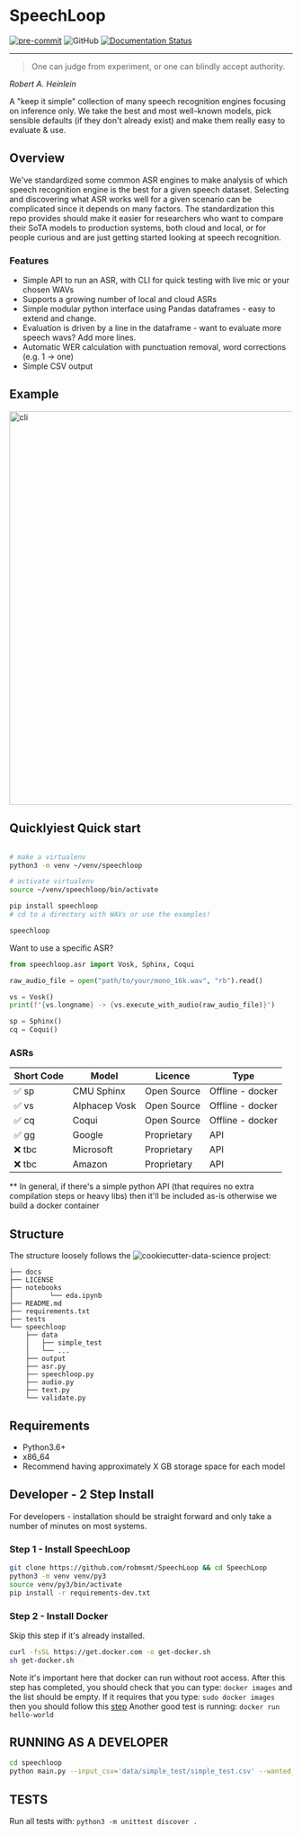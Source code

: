 # SpeechLoop
[![pre-commit](https://img.shields.io/badge/pre--commit-enabled-brightgreen?logo=pre-commit&logoColor=white)](https://github.com/pre-commit/pre-commit)
![GitHub](https://img.shields.io/github/license/robmsmt/SpeechLoop)
[![Documentation Status](https://readthedocs.org/projects/speechloop/badge/?version=latest)](https://speechloop.readthedocs.io/en/latest/?badge=latest)
___
 >One can judge from experiment, or one can blindly accept authority.

 *Robert A. Heinlein*

A "keep it simple" collection of many speech recognition engines focusing on inference only. We take the best and most well-known models, pick sensible defaults (if they don't already exist) and make them really easy to evaluate & use.


## Overview

We've standardized some common ASR engines to make analysis of which speech recognition engine is the best for a given speech dataset. Selecting and discovering what ASR works well for a given scenario can be complicated since it depends on many factors.
The standardization this repo provides should make it easier for researchers who want to compare their SoTA models to production systems, both cloud and local, or for people curious and are just getting started looking at speech recognition.

### Features
 - Simple API to run an ASR, with CLI for quick testing with live mic or your chosen WAVs
 - Supports a growing number of local and cloud ASRs
 - Simple modular python interface using Pandas dataframes - easy to extend and change.
 - Evaluation is driven by a line in the dataframe - want to evaluate more speech wavs? Add more lines.
 - Automatic WER calculation with punctuation removal, word corrections (e.g. 1 -> one)
 - Simple CSV output

## Example
<img class="img-fluid" src="https://robmsmt.github.io/public/images/cli_fast.gif" alt="cli" width="700">

## Quicklyiest Quick start
```bash

# make a virtualenv
python3 -m venv ~/venv/speechloop

# activate virtualenv
source ~/venv/speechloop/bin/activate

pip install speechloop
# cd to a directory with WAVs or use the examples!

speechloop
```

Want to use a specific ASR?
```python
from speechloop.asr import Vosk, Sphinx, Coqui

raw_audio_file = open("path/to/your/mono_16k.wav", "rb").read()

vs = Vosk()
print(f"{vs.longname} -> {vs.execute_with_audio(raw_audio_file)}")

sp = Sphinx()
cq = Coqui()
```

### ASRs

| Short Code |    Model      |   Licence   |       Type       |
|------------|---------------|-------------|------------------|
| ✅ sp       | CMU Sphinx    | Open Source | Offline - docker |
| ✅ vs       | Alphacep Vosk | Open Source | Offline - docker |
| ✅ cq       | Coqui         | Open Source | Offline - docker |
| ✅ gg       | Google        | Proprietary | API              |
| ❌ tbc      | Microsoft     | Proprietary | API              |
| ❌ tbc      | Amazon        | Proprietary | API              |

** In general, if there's a simple python API (that requires no extra compilation steps or heavy libs) then it'll be included as-is otherwise we build a docker container


## Structure
The structure loosely follows the ![cookiecutter-data-science](http://drivendata.github.io/cookiecutter-data-science/) project:
```
├── docs
├── LICENSE
├── notebooks
│         └── eda.ipynb
├── README.md
├── requirements.txt
├── tests
└── speechloop
    ├── data
    │   ├── simple_test
    │   └── ...
    ├── output
    ├── asr.py
    ├── speechloop.py
    ├── audio.py
    ├── text.py
    └── validate.py
```

## Requirements
- Python3.6+
- x86_64
- Recommend having approximately X GB storage space for each model

## Developer - 2 Step Install

For developers - installation should be straight forward and only take a number of minutes on most systems.

### Step 1 - Install SpeechLoop
```bash
git clone https://github.com/robmsmt/SpeechLoop && cd SpeechLoop
python3 -m venv venv/py3
source venv/py3/bin/activate
pip install -r requirements-dev.txt
```

### Step 2 - Install Docker
Skip this step if it's already installed.
```bash
curl -fsSL https://get.docker.com -o get-docker.sh
sh get-docker.sh
```
Note it's important here that docker can run without root access. After this step has completed, you should check that you can type:
`docker images` and the list should be empty. If it requires that you type: `sudo docker images` then you should follow this [step](https://docs.docker.com/engine/install/linux-postinstall/)
Another good test is running: `docker run hello-world`

## RUNNING AS A DEVELOPER
```bash
cd speechloop
python main.py --input_csv='data/simple_test/simple_test.csv' --wanted_asr=vs,sp,cq
```

## TESTS
Run all tests with: `python3 -m unittest discover .`
